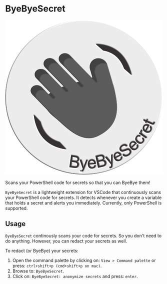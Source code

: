 # ByeByeSecret

![logo](https://raw.githubusercontent.com/JeroenBL/ByeByeSecret/main/assets/logo.png)

Scans your PowerShell code for secrets so that you can ByeBye them!

`ByeByeSecret` is a lightweight extension for VSCode that continuously scans your PowerShell code for secrets. It detects whenever you create a variable that holds a secret and alerts you immediately. Currently, only PowerShell is supported.

## Usage

`ByeByeSecret` continously scans your code for secrets. So you don't need to do anything. However, you can redact your secrets as well.

To redact (or ByeBye) your secrets:

1. Open the command palette by clicking on: `View > Command palette` or press: `ctrl+shift+p (cmd+shift+p on mac)`.
2. Browse to: `ByeByeSecret`.
3. Click on: `ByeByeSecret: anonymize secrets` and press: `enter`.